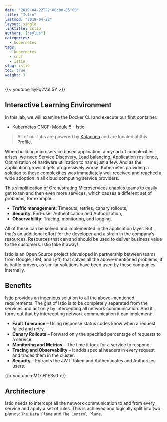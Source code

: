 ```yaml
---
date: "2019-04-22T22:00:00-05:00"
title: "Istio"
lastmod: "2019-04-22"
layout: single
linktitle: istio
authors: ["sylus"]
categories:
  - kubernetes
tags:
  - kubernetes
  - cncf
  - istio
slug: istio
toc: true
weight: 3
---
```


{{< youtube 1iyFq2VaL5Y >}}

## Interactive Learning Environment

In this lab, we will examine the Docker CLI and execute our first container.

* [Kubernetes CNCF: Module 5 - Istio][katacoda-istio]

> All of our labs are powered by [Katacoda][katacoda] and are located at this [Profile][katacoda-sylus].

When building microservice based application, a myriad of complexities arises, we need Service Discovery, Load balancing, Application resilience, Optimization of hardware utilization to name just a few. And as the application grows it gets progressively worse. Kubernetes providing a solution to these complexities was immediately well received and reached a wide adoption in all cloud computing service providers.

This simplification of Orchestrating Microservices enables teams to easily get to ten and then even more services, which causes a different set of problems, for example:

* **Traffic management**: Timeouts, retries, canary rollouts,
* **Security**: End-user Authentication and Authorization,
* **Observability**: Tracing, monitoring, and logging.

All of these can be solved and implemented in the application layer. But that’s an additional effort for the developer and a strain in the company’s resources. Resources that can and should be used to deliver business value to the customers. Istio take it away!

Istio is an Open Source project (developed in partnership between teams from Google, IBM, and Lyft) that solves all the above-mentioned problems, it is battle proven, as similar solutions have been used by these companies internally.

## Benefits

Istio provides an ingenious solution to all the above-mentioned requirements. The gist of Istio is to be completely separated from the services and act only by intercepting all network communication. And it turns out that by intercepting network communication it can implement:

* **Fault Tolerance** – Using response status codes know when a request failed and retry.
* **Canary Rollouts** – Forward only the specified percentage of requests to a service.
* **Monitoring and Metrics** – The time it took for a service to respond.
* **Tracing and Observability** – It adds special headers in every request and traces them in the cluster.
* **Security** – Extracts the JWT Token and Authenticates and Authorizes users.

{{< youtube oMf7jH1E3s0 >}}

## Architecture

Istio needs to intercept all the network communication to and from every service and apply a set of rules. This is achieved and logically split into two planes: `The Data Plane` and `The Control Plane`.


<!-- Links Referenced -->

[katacoda]:                 https://katacoda.com
[katacoda-sylus]:           https://katacoda.com/sylus
[katacoda-istio]:         https://katacoda.com/sylus/courses/kubernetes-cncf/module-5
